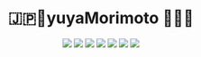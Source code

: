 <h1 align="center">
  🇯🇵🚀yuyaMorimoto 🚀🇯🇵
</h1>

<div align="center">
  <img src="https://github-profile-trophy.vercel.app/?username=yuya-morimoto&row=2&column=8&theme=onedark"/>
  <img src="https://github-contributions-api.deno.dev/yuya-morimoto.svg?no-total=true&no-legend=true&bg=222222&font-color=888888&frame=f03153&scheme=red"/>
  <img src="http://github-profile-summary-cards.vercel.app/api/cards/profile-details?username=yuya-morimoto&theme=github_dark"/>
  <img src="http://github-profile-summary-cards.vercel.app/api/cards/repos-per-language?username=yuya-morimoto&theme=github_dark"/>
  <img src="http://github-profile-summary-cards.vercel.app/api/cards/most-commit-language?username=yuya-morimoto&theme=github_dark"/>
  <img src="http://github-profile-summary-cards.vercel.app/api/cards/stats?username=yuya-morimoto&theme=github_dark"/>
  <img src="http://github-profile-summary-cards.vercel.app/api/cards/productive-time?username=yuya-morimoto&theme=github_dark&utcOffset=9"/>
</div>



